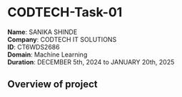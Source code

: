 # CODTECH-Task-01

**Name**: SANIKA SHINDE<br>
**Company**: CODTECH IT SOLUTIONS<br>
**ID**: CT6WDS2686<br>
**Domain**: Machine Learning<br>
**Duration**: DECEMBER 5th, 2024 to JANUARY 20th, 2025<br>

## Overview of project
